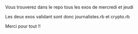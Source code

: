 Vous trouverez dans le repo tous les exos de mercredi et jeudi 

Les deux exos validant sont donc journalistes.rb et crypto.rb 

Merci pour tout !! 